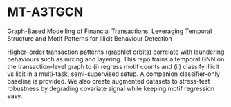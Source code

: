 # MT-A3TGCN
Graph-Based Modelling of Financial Transactions: Leveraging Temporal Structure and Motif Patterns for Illicit Behaviour Detection

Higher–order transaction patterns (graphlet orbits) correlate with laundering behaviours such as mixing and layering. This repo trains a temporal GNN on the transaction-level graph to (i) regress motif counts and (ii) classify illicit vs licit in a multi-task, semi-supervised setup. A companion classifier-only baseline is provided. We also create augmented datasets to stress-test robustness by degrading covariate signal while keeping motif regression easy.
